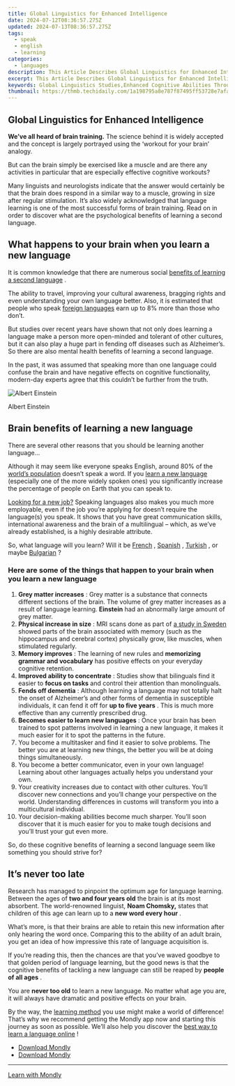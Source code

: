 ```yaml
---
title: Global Linguistics for Enhanced Intelligence
date: 2024-07-12T08:36:57.275Z
updated: 2024-07-13T08:36:57.275Z
tags:
  - speak
  - english
  - learning
categories:
  - languages
description: This Article Describes Global Linguistics for Enhanced Intelligence
excerpt: This Article Describes Global Linguistics for Enhanced Intelligence
keywords: Global Linguistics Studies,Enhanced Cognitive Abilities Through Language Learning,Multilingual Intelligence Development Programs,Linguistic Diversity & Cognitive Growth,Cross-Cultural Communication Skills Enhancement,Language Acquisition for Brain Training,Global Intelligence Linguistics Resources
thumbnail: https://thmb.techidaily.com/1a198795a8e787f87495ff53728e7afa23ff18e9e6e9e1eedfcc3c91fa246e6a.jpg
---
```


## Global Linguistics for Enhanced Intelligence

**We’ve all heard of brain training.**  The science behind it is widely accepted and the concept is largely portrayed using the ‘workout for your brain’ analogy.

 But can the brain simply be exercised like a muscle and are there any activities in particular that are especially effective cognitive workouts?

 Many linguists and neurologists indicate that the answer would certainly be that the brain does respond in a similar way to a muscle, growing in size after regular stimulation. It’s also widely acknowledged that language learning is one of the most successful forms of brain training. Read on in order to discover what are the psychological benefits of learning a second language.

## What happens to your brain when you learn a new language

 It is common knowledge that there are numerous social [benefits of learning a second language](https://www.europelanguagejobs.com/blog/why%5Fshould%5FI%5Flearn%5Fa%5Fnew%5Flanguage.php) .

 The ability to travel, improving your cultural awareness, bragging rights and even understanding your own language better. Also, it is estimated that people who speak [foreign languages](https://shop.mondly.com/affiliate.php?ACCOUNT=ATISTUDI&AFFILIATE=108875&PATH=https://www.mondly.com?AFFILIATE=108875) earn up to 8% more than those who don’t.

 But studies over recent years have shown that not only does learning a language make a person more open-minded and tolerant of other cultures, but it can also play a huge part in fending off diseases such as Alzheimer’s. So there are also mental health benefits of learning a second language.

 In the past, it was assumed that speaking more than one language could confuse the brain and have negative effects on cognitive functionality, modern-day experts agree that this couldn’t be further from the truth.

![Albert Einstein](https://edge.mondly.com/blog/wp-content/uploads/2017/10/Albert-Einstein.jpg "Albert Einstein")

 Albert Einstein

## Brain benefits of learning a new language

 There are several other reasons that you should be learning another language…

 Although it may seem like everyone speaks English, around 80% of the [world’s population](https://shop.mondly.com/affiliate.php?ACCOUNT=ATISTUDI&AFFILIATE=108875&PATH=https://www.mondly.com?AFFILIATE=108875) doesn’t speak a word. If you [learn a new language](https://shop.mondly.com/affiliate.php?ACCOUNT=ATISTUDI&AFFILIATE=108875&PATH=https://www.mondly.com?AFFILIATE=108875) (especially one of the more widely spoken ones) you significantly increase the percentage of people on Earth that you can speak to.

[Looking for a new job?](https://www.europelanguagejobs.com/jobs)  Speaking languages also makes you much more employable, even if the job you’re applying for doesn’t require the language(s) you speak. It shows that you have great communication skills, international awareness and the brain of a multilingual – which, as we’ve already established, is a highly desirable attribute.

 So, what language will you learn? Will it be [French](https://shop.mondly.com/affiliate.php?ACCOUNT=ATISTUDI&AFFILIATE=108875&PATH=https://www.mondly.com?AFFILIATE=108875) , [Spanish](https://shop.mondly.com/affiliate.php?ACCOUNT=ATISTUDI&AFFILIATE=108875&PATH=https://www.mondly.com?AFFILIATE=108875) , [Turkish](https://shop.mondly.com/affiliate.php?ACCOUNT=ATISTUDI&AFFILIATE=108875&PATH=https://www.mondly.com?AFFILIATE=108875) , or maybe [Bulgarian](https://shop.mondly.com/affiliate.php?ACCOUNT=ATISTUDI&AFFILIATE=108875&PATH=https://www.mondly.com?AFFILIATE=108875) ?

### Here are some of the things that happen to your brain when you learn a new language

1. **Grey matter increases**  : Grey matter is a substance that connects different sections of the brain. The volume of grey matter increases as a result of language learning. **Einstein**  had an abnormally large amount of grey matter.
2. **Physical increase in size** : MRI scans done as part of [a study in Sweden](https://www.sciencedaily.com/releases/2012/10/121008082953.htm)  showed parts of the brain associated with memory (such as the hippocampus and cerebral cortex) physically grow, like muscles, when stimulated regularly.
3. **Memory improves** : The learning of new rules and **memorizing grammar and vocabulary**  has positive effects on your everyday cognitive retention.
4. **Improved ability to concentrate**  : Studies show that bilinguals find it easier to **focus on tasks**  and control their attention than monolinguals.
5. **Fends off dementia**  : Although learning a language may not totally halt the onset of Alzheimer’s and other forms of dementia in susceptible individuals, it can fend it off for **up to five years**  . This is much more effective than any currently prescribed drug.
6. **Becomes easier to learn new languages**  : Once your brain has been trained to spot patterns involved in learning a new language, it makes it much easier for it to spot the patterns in the future.
7. You become a multitasker and find it easier to solve problems. The better you are at learning new things, the better you will be at doing things simultaneously.
8. You become a better communicator, even in your own language! Learning about other languages actually helps you understand your own.
9. Your creativity increases due to contact with other cultures. You’ll discover new connections and you’ll change your perspective on the world. Understanding differences in customs will transform you into a multicultural individual.
10. Your decision-making abilities become much sharper. You’ll soon discover that it is much easier for you to make tough decisions and you’ll trust your gut even more.

 So, do these cognitive benefits of learning a second language seem like something you should strive for?

## It’s never too late

 Research has managed to pinpoint the optimum age for language learning. Between the ages of **two and four years old**  the brain is at its most absorbent. The world-renowned linguist, **Noam Chomsky,**  states that children of this age can learn up to a **new word every hour** .

 What’s more, is that their brains are able to retain this new information after only hearing the word once. Comparing this to the ability of an adult brain, you get an idea of how impressive this rate of language acquisition is.

 If you’re reading this, then the chances are that you’ve waved goodbye to that golden period of language learning, but the good news is that the cognitive benefits of tackling a new language can still be reaped by **people of all ages** .

You are **never too old**  to learn a new language. No matter what age you are, it will always have dramatic and positive effects on your brain.

By the way, the [learning method](https://shop.mondly.com/affiliate.php?ACCOUNT=ATISTUDI&AFFILIATE=108875&PATH=https://www.mondly.com?AFFILIATE=108875)  you use might make a world of difference! That’s why we recommend getting the Mondly app now and starting this journey as soon as possible. We’ll also help you discover the [best way to learn a language online](https://shop.mondly.com/affiliate.php?ACCOUNT=ATISTUDI&AFFILIATE=108875&PATH=https://www.mondly.com?AFFILIATE=108875) !

* [Download Mondly](https://www.facebook.com/sharer/sharer.php?u=https%3A%2F%2Fwww.mondly.com%2Fblog%2Fsurprising-brain-benefits-of-learning-foreign-languages%2F&t=The+Surprising+Brain+Benefits+of+Learning+a+Foreign+Language "Share on Facebook")
* [Download Mondly](https://shop.mondly.com/affiliate.php?ACCOUNT=ATISTUDI&AFFILIATE=108875&PATH=https://www.mondly.com?AFFILIATE=108875)

---

[Learn with Mondly](https://adjt.mondly.com/5ixfg4k?campaign=blog-post-id-722&fallback=https%3A%2F%2Fapp.mondly.com%3Futm%5Fmedium%3Dblog%5Fblog-post-id-722%26utm%5Fsource%3Dblog-post-id-722&redirect%5Fmacos=https%3A%2F%2Fapp.mondly.com%3Futm%5Fmedium%3Dblog%5Fblog-post-id-722%26utm%5Fsource%3Dblog-post-id-722&redirect%5Fandroid=https%3A%2F%2Fplay.google.com%2Fstore%2Fapps%2Fdetails%3Fid%3Dcom.atistudios.mondly.languages%3Futm%5Fmedium%3Dblog%5Fblog-post-id-722%26utm%5Fsource%3Dblog-post-id-722&redirect%5Fios=https%3A%2F%2Fapps.apple.com%2Fapp%2Fapple-store%2Fid987873536%3Fpt%3D78954800%26ct%3Dblog-post-id-722%26mt%3D8 "Learn with Mondly")

<ins class="adsbygoogle"
     style="display:block"
     data-ad-format="autorelaxed"
     data-ad-client="ca-pub-7571918770474297"
     data-ad-slot="1223367746"></ins>



<ins class="adsbygoogle"
     style="display:block"
     data-ad-client="ca-pub-7571918770474297"
     data-ad-slot="8358498916"
     data-ad-format="auto"
     data-full-width-responsive="true"></ins>




